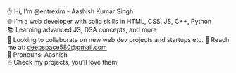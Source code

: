 ✋ Hi, I’m @entrexim - Aashish Kumar Singh  
🌐 I’m a web developer with solid skills in HTML, CSS, JS, C++, Python  
📚 Learning advanced JS, DSA concepts, and more  
🤝 Looking to collaborate on new web dev projects and startups etc.
📧 Reach me at: deepspace580@gmail.com  
🙂 Pronouns: Aashish  
🔥 Check my projects, you’ll love them!

<!---
entrexim/entrexim is a ✨ special ✨ repository because its `README.md` (this file) appears on your GitHub profile.
You can click the Preview link to take a look at your changes.
--->
